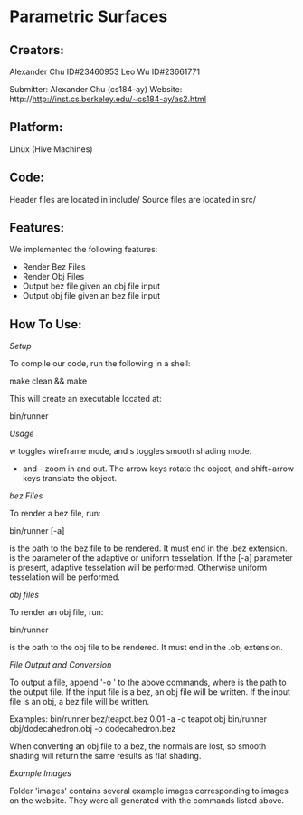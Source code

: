 Parametric Surfaces
===================

Creators:
---------
Alexander Chu ID#23460953
Leo Wu ID#23661771

Submitter: Alexander Chu (cs184-ay)
Website: http://http://inst.cs.berkeley.edu/~cs184-ay/as2.html

Platform:
---------

Linux (Hive Machines)

Code:
-----

Header files are located in include/
Source files are located in src/

Features:
---------

We implemented the following features:
- Render Bez Files
- Render Obj Files
- Output bez file given an obj file input
- Output obj file given an bez file input

How To Use:
-----------

*Setup*

To compile our code, run the following in a shell:

make clean && make

This will create an executable located at:

bin/runner


*Usage*

w toggles wireframe mode, and s toggles smooth shading mode.
+ and - zoom in and out.
The arrow keys rotate the object, and shift+arrow keys translate the object.

_bez Files_

To render a bez file, run:

bin/runner <file> <parameter> [-a]

<file> is the path to the bez file to be rendered. It must end in the .bez extension.
<parameter> is the parameter of the adaptive or uniform tesselation.
If the [-a] parameter is present, adaptive tesselation will be performed. Otherwise uniform tesselation will be performed.

_obj files_

To render an obj file, run:

bin/runner <file>

<file> is the path to the obj file to be rendered. It must end in the .obj extension.

_File Output and Conversion_

To output a file, append '-o <outfile>' to the above commands, where <outfile> is the path to the output file.
If the input file is a bez, an obj file will be written.
If the input file is an obj, a bez file will be written.

Examples:
bin/runner bez/teapot.bez 0.01 -a -o teapot.obj
bin/runner obj/dodecahedron.obj -o dodecahedron.bez

When converting an obj file to a bez, the normals are lost, so smooth shading will return the same results as flat shading.

_Example Images_

Folder 'images' contains several example images corresponding to images on the website. They were all generated with the commands listed above.

